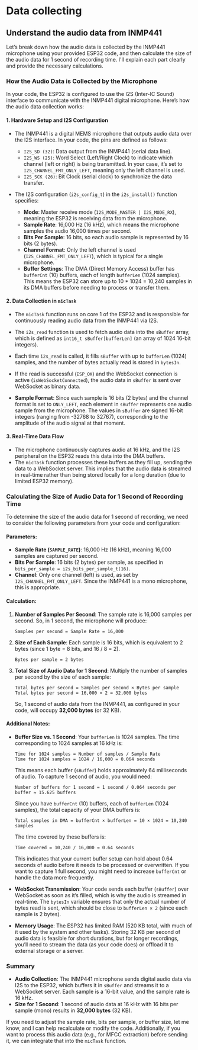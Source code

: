 # Data collecting

## Understand the audio data from INMP441

Let’s break down how the audio data is collected by the INMP441 microphone using your provided ESP32 code, and then calculate the size of the audio data for 1 second of recording time. I'll explain each part clearly and provide the necessary calculations.

### How the Audio Data is Collected by the Microphone

In your code, the ESP32 is configured to use the I2S (Inter-IC Sound) interface to communicate with the INMP441 digital microphone. Here’s how the audio data collection works:

#### 1. **Hardware Setup and I2S Configuration**
   - The INMP441 is a digital MEMS microphone that outputs audio data over the I2S interface. In your code, the pins are defined as follows:
     - `I2S_SD (32)`: Data output from the INMP441 (serial data line).
     - `I2S_WS (25)`: Word Select (Left/Right Clock) to indicate which channel (left or right) is being transmitted. In your case, it’s set to `I2S_CHANNEL_FMT_ONLY_LEFT`, meaning only the left channel is used.
     - `I2S_SCK (26)`: Bit Clock (serial clock) to synchronize the data transfer.

   - The I2S configuration (`i2s_config_t`) in the `i2s_install()` function specifies:
     - **Mode**: Master receive mode (`I2S_MODE_MASTER | I2S_MODE_RX`), meaning the ESP32 is receiving data from the microphone.
     - **Sample Rate**: 16,000 Hz (16 kHz), which means the microphone samples the audio 16,000 times per second.
     - **Bits Per Sample**: 16 bits, so each audio sample is represented by 16 bits (2 bytes).
     - **Channel Format**: Only the left channel is used (`I2S_CHANNEL_FMT_ONLY_LEFT`), which is typical for a single microphone.
     - **Buffer Settings**: The DMA (Direct Memory Access) buffer has `bufferCnt` (10) buffers, each of length `bufferLen` (1024 samples). This means the ESP32 can store up to 10 * 1024 = 10,240 samples in its DMA buffers before needing to process or transfer them.

#### 2. **Data Collection in `micTask`**
   - The `micTask` function runs on core 1 of the ESP32 and is responsible for continuously reading audio data from the INMP441 via I2S.
   - The `i2s_read` function is used to fetch audio data into the `sBuffer` array, which is defined as `int16_t sBuffer[bufferLen]` (an array of 1024 16-bit integers).
   - Each time `i2s_read` is called, it fills `sBuffer` with up to `bufferLen` (1024) samples, and the number of bytes actually read is stored in `bytesIn`.
   - If the read is successful (`ESP_OK`) and the WebSocket connection is active (`isWebSocketConnected`), the audio data in `sBuffer` is sent over WebSocket as binary data.

   - **Sample Format**: Since each sample is 16 bits (2 bytes) and the channel format is set to `ONLY_LEFT`, each element in `sBuffer` represents one audio sample from the microphone. The values in `sBuffer` are signed 16-bit integers (ranging from -32768 to 32767), corresponding to the amplitude of the audio signal at that moment.

#### 3. **Real-Time Data Flow**
   - The microphone continuously captures audio at 16 kHz, and the I2S peripheral on the ESP32 reads this data into the DMA buffers.
   - The `micTask` function processes these buffers as they fill up, sending the data to a WebSocket server. This implies that the audio data is streamed in real-time rather than being stored locally for a long duration (due to limited ESP32 memory).

### Calculating the Size of Audio Data for 1 Second of Recording Time

To determine the size of the audio data for 1 second of recording, we need to consider the following parameters from your code and configuration:

#### Parameters:
- **Sample Rate (`SAMPLE_RATE`)**: 16,000 Hz (16 kHz), meaning 16,000 samples are captured per second.
- **Bits Per Sample**: 16 bits (2 bytes) per sample, as specified in `bits_per_sample = i2s_bits_per_sample_t(16)`.
- **Channel**: Only one channel (left) is used, as set by `I2S_CHANNEL_FMT_ONLY_LEFT`. Since the INMP441 is a mono microphone, this is appropriate.

#### Calculation:

1. **Number of Samples Per Second**:
   The sample rate is 16,000 samples per second. So, in 1 second, the microphone will produce:

   ```
   Samples per second = Sample Rate = 16,000
   ```

2. **Size of Each Sample**:
   Each sample is 16 bits, which is equivalent to 2 bytes (since 1 byte = 8 bits, and 16 / 8 = 2).

   ```
   Bytes per sample = 2 bytes
   ```

3. **Total Size of Audio Data for 1 Second**:
   Multiply the number of samples per second by the size of each sample:

   ```
   Total bytes per second = Samples per second × Bytes per sample
   Total bytes per second = 16,000 × 2 = 32,000 bytes
   ```

   So, 1 second of audio data from the INMP441, as configured in your code, will occupy **32,000 bytes** (or 32 KB).

#### Additional Notes:
- **Buffer Size vs. 1 Second**: Your `bufferLen` is 1024 samples. The time corresponding to 1024 samples at 16 kHz is:

   ```
   Time for 1024 samples = Number of samples / Sample Rate
   Time for 1024 samples = 1024 / 16,000 = 0.064 seconds
   ```

   This means each buffer (`sBuffer`) holds approximately 64 milliseconds of audio. To capture 1 second of audio, you would need:

   ```
   Number of buffers for 1 second = 1 second / 0.064 seconds per buffer ≈ 15.625 buffers
   ```

   Since you have `bufferCnt` (10) buffers, each of `bufferLen` (1024 samples), the total capacity of your DMA buffers is:

   ```
   Total samples in DMA = bufferCnt × bufferLen = 10 × 1024 = 10,240 samples
   ```

   The time covered by these buffers is:

   ```
   Time covered = 10,240 / 16,000 ≈ 0.64 seconds
   ```

   This indicates that your current buffer setup can hold about 0.64 seconds of audio before it needs to be processed or overwritten. If you want to capture 1 full second, you might need to increase `bufferCnt` or handle the data more frequently.

- **WebSocket Transmission**: Your code sends each buffer (`sBuffer`) over WebSocket as soon as it’s filled, which is why the audio is streamed in real-time. The `bytesIn` variable ensures that only the actual number of bytes read is sent, which should be close to `bufferLen × 2` (since each sample is 2 bytes).

- **Memory Usage**: The ESP32 has limited RAM (520 KB total, with much of it used by the system and other tasks). Storing 32 KB per second of audio data is feasible for short durations, but for longer recordings, you’ll need to stream the data (as your code does) or offload it to external storage or a server.

### Summary
- **Audio Collection**: The INMP441 microphone sends digital audio data via I2S to the ESP32, which buffers it in `sBuffer` and streams it to a WebSocket server. Each sample is a 16-bit value, and the sample rate is 16 kHz.
- **Size for 1 Second**: 1 second of audio data at 16 kHz with 16 bits per sample (mono) results in **32,000 bytes** (32 KB).

If you need to adjust the sample rate, bits per sample, or buffer size, let me know, and I can help recalculate or modify the code. Additionally, if you want to process this audio data (e.g., for MFCC extraction) before sending it, we can integrate that into the `micTask` function.